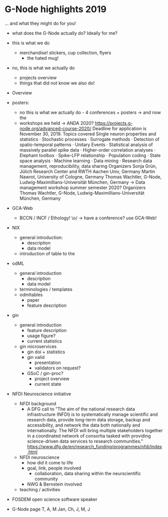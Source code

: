 # G-Node highlights 2019
... and what they might do for you!

- what does the G-Node actually do? Ideally for me?
- this is what we do
  - merchandise! stickers, cup collection, flyers
    - the hated mug!
- no, this is what we actually do
  - projects overview
  - things that did not know we also do!
- Overview
- posters:
  - no this is what we actually do - 4 conferences + posters -> and now the
  - workshops we held
    -> ANDA 2020?
       https://projects.g-node.org/advanced-course-2020/
        Deadline for application is November 30, 2019.
        Topics covered
        Single neuron properties and statistics · 
        Stochastic processes · Surrogate methods ·
         Detection of spatio-temporal patterns · 
         Unitary Events ·
          Statistical analysis of massively parallel spike data · 
          Higher-order correlation analyses · 
          Elephant toolbox · Spike-LFP relationship · 
          Population coding · State space analysis · 
          Machine learning · 
          Data mining · 
          Research data management, reproducibility, data sharing
        Organizers
        Sonja Grün, Jülich Research Center and RWTH Aachen Univ, Germany
        Martin Nawrot, University of Cologne, Germany
        Thomas Wachtler, G-Node, Ludwig-Maximillians-Universität München, Germany
    -> Data management workshop summer semester 2020?
        Organizers
        Thomas Wachtler, G-Node, Ludwig-Maximillians-Universität München, Germany
- GCA-Web
  - BCCN / INCF / Ethology! \o/ -> have a conference? use GCA-Web!
- NIX
  - general introduction:
    - description
    - data model
  - introduction of table to the 
- odML
    - general introduction
      - description
      - data model
    - terminologies / templates
    - odmltables
      - paper
      - feature description
- gin
    - general introduction
      - feature description
      - usage figure?
      - current statistics
    - gin microservices
      - gin doi + statistics
      - gin valid
        - presentation
        - validators on request?
      - GSoC / gin-proc?
        - project overview
        - current state
- NFDI Neuroscience initiative
  - NFDI background
    - A DFG call to 
    "The aim of the national research data infrastructure (NFDI) is to 
       systematically manage scientific and research data, 
       provide long-term data storage, backup and accessibility, and 
       network the data both nationally and internationally.
     The NFDI will bring multiple stakeholders together in a coordinated network of 
     consortia tasked with providing science-driven data services to research communities."
    https://www.dfg.de/en/research_funding/programmes/nfdi/index.html
  - NFDI neuroscience
    - how did it come to life
    - goal, link, people involved
      - collaboration, data sharing within the neurscientific community
    - NWG & Bernstein involved
  - teaching / activities

  
- FOSDEM open science software speaker
- G-Node page
  T, A, M
  Jan, Ch, J, M, J

